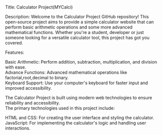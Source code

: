 Title: Calculator Project(MYCalci)

Description:
Welcome to the Calculator Project GitHub repository! This open-source project aims to provide a simple  calculator website
that can perform basic arithmetic operations and some more advanced mathematical functions. Whether you're a student, developer
or just someone looking for a versatile calculator tool, this project has got you covered.

Features:

Basic Arithmetic: Perform addition, subtraction, multiplication, and division with ease.<br />
Advance Functions:  Advanced mathematical operations like factorial,root,decimal to binary.<br />
Keyboard Support: Use your computer's keyboard for faster input and improved accessibility.<br />

The Calculator Project is built using modern web technologies to ensure reliability and accessibility.<br />
The primary technologies used in this project include:

HTML and CSS: For creating the user interface and styling the calculator.<br />
JavaScript: For implementing the calculator's logic and handling user interactions.<br />
